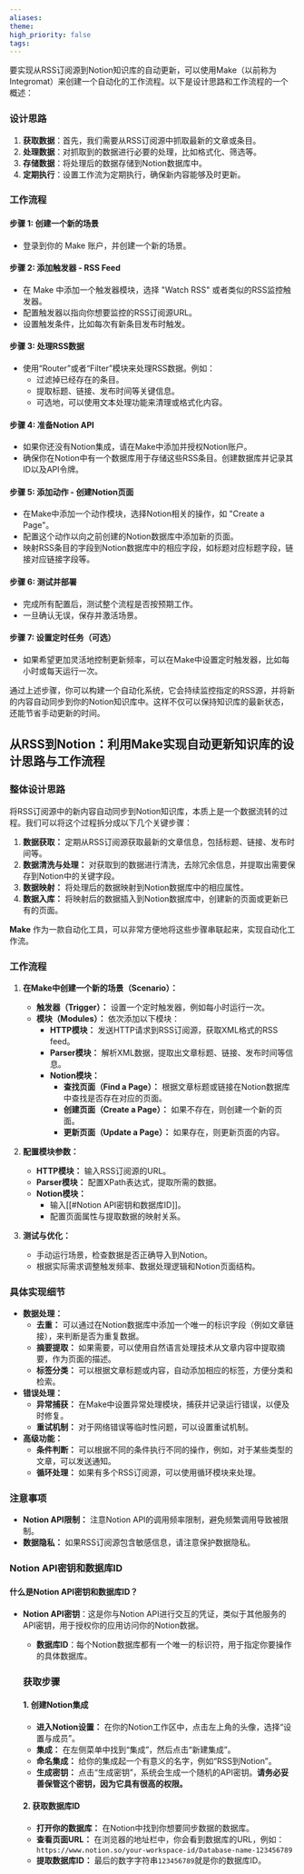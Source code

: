 ```yaml
---
aliases: 
theme: 
high_priority: false
tags:
---
```

要实现从RSS订阅源到Notion知识库的自动更新，可以使用Make（以前称为Integromat）来创建一个自动化的工作流程。以下是设计思路和工作流程的一个概述：

### 设计思路

1. **获取数据**：首先，我们需要从RSS订阅源中抓取最新的文章或条目。
2. **处理数据**：对抓取到的数据进行必要的处理，比如格式化、筛选等。
3. **存储数据**：将处理后的数据存储到Notion数据库中。
4. **定期执行**：设置工作流为定期执行，确保新内容能够及时更新。

### 工作流程

#### 步骤 1: 创建一个新的场景
- 登录到你的 Make 账户，并创建一个新的场景。

#### 步骤 2: 添加触发器 - RSS Feed
- 在 Make 中添加一个触发器模块，选择 "Watch RSS" 或者类似的RSS监控触发器。
- 配置触发器以指向你想要监控的RSS订阅源URL。
- 设置触发条件，比如每次有新条目发布时触发。

#### 步骤 3: 处理RSS数据
- 使用“Router”或者“Filter”模块来处理RSS数据。例如：
  - 过滤掉已经存在的条目。
  - 提取标题、链接、发布时间等关键信息。
  - 可选地，可以使用文本处理功能来清理或格式化内容。

#### 步骤 4: 准备Notion API
- 如果你还没有Notion集成，请在Make中添加并授权Notion账户。
- 确保你在Notion中有一个数据库用于存储这些RSS条目。创建数据库并记录其ID以及API令牌。

#### 步骤 5: 添加动作 - 创建Notion页面
- 在Make中添加一个动作模块，选择Notion相关的操作，如 "Create a Page"。
- 配置这个动作以向之前创建的Notion数据库中添加新的页面。
- 映射RSS条目的字段到Notion数据库中的相应字段，如标题对应标题字段，链接对应链接字段等。

#### 步骤 6: 测试并部署
- 完成所有配置后，测试整个流程是否按预期工作。
- 一旦确认无误，保存并激活场景。

#### 步骤 7: 设置定时任务（可选）
- 如果希望更加灵活地控制更新频率，可以在Make中设置定时触发器，比如每小时或每天运行一次。

通过上述步骤，你可以构建一个自动化系统，它会持续监控指定的RSS源，并将新的内容自动同步到你的Notion知识库中。这样不仅可以保持知识库的最新状态，还能节省手动更新的时间。


## 从RSS到Notion：利用Make实现自动更新知识库的设计思路与工作流程

### 整体设计思路

将RSS订阅源中的新内容自动同步到Notion知识库，本质上是一个数据流转的过程。我们可以将这个过程拆分成以下几个关键步骤：

1. **数据获取：** 定期从RSS订阅源获取最新的文章信息，包括标题、链接、发布时间等。
2. **数据清洗与处理：** 对获取到的数据进行清洗，去除冗余信息，并提取出需要保存到Notion中的关键字段。
3. **数据映射：** 将处理后的数据映射到Notion数据库中的相应属性。
4. **数据入库：** 将映射后的数据插入到Notion数据库中，创建新的页面或更新已有的页面。

**Make** 作为一款自动化工具，可以非常方便地将这些步骤串联起来，实现自动化工作流。

### 工作流程

1. **在Make中创建一个新的场景（Scenario）：**
    
    - **触发器（Trigger）：** 设置一个定时触发器，例如每小时运行一次。
    - **模块（Modules）：** 依次添加以下模块：
        - **HTTP模块：** 发送HTTP请求到RSS订阅源，获取XML格式的RSS feed。
        - **Parser模块：** 解析XML数据，提取出文章标题、链接、发布时间等信息。
        - **Notion模块：**
            - **查找页面（Find a Page）：** 根据文章标题或链接在Notion数据库中查找是否存在对应的页面。
            - **创建页面（Create a Page）：** 如果不存在，则创建一个新的页面。
            - **更新页面（Update a Page）：** 如果存在，则更新页面的内容。
2. **配置模块参数：**
    
    - **HTTP模块：** 输入RSS订阅源的URL。
    - **Parser模块：** 配置XPath表达式，提取所需的数据。
    - **Notion模块：**
        - 输入[[#Notion API密钥和数据库ID]]。
        - 配置页面属性与提取数据的映射关系。
3. **测试与优化：**
    
    - 手动运行场景，检查数据是否正确导入到Notion。
    - 根据实际需求调整触发频率、数据处理逻辑和Notion页面结构。

### 具体实现细节

- **数据处理：**
    - **去重：** 可以通过在Notion数据库中添加一个唯一的标识字段（例如文章链接），来判断是否为重复数据。
    - **摘要提取：** 如果需要，可以使用自然语言处理技术从文章内容中提取摘要，作为页面的描述。
    - **标签分类：** 可以根据文章标题或内容，自动添加相应的标签，方便分类和检索。
- **错误处理：**
    - **异常捕获：** 在Make中设置异常处理模块，捕获并记录运行错误，以便及时修复。
    - **重试机制：** 对于网络错误等临时性问题，可以设置重试机制。
- **高级功能：**
    - **条件判断：** 可以根据不同的条件执行不同的操作，例如，对于某些类型的文章，可以发送通知。
    - **循环处理：** 如果有多个RSS订阅源，可以使用循环模块来处理。

### 注意事项

- **Notion API限制：** 注意Notion API的调用频率限制，避免频繁调用导致被限制。
- **数据隐私：** 如果RSS订阅源包含敏感信息，请注意保护数据隐私。


### Notion API密钥和数据库ID
#### 什么是Notion API密钥和数据库ID？

- **Notion API密钥**：这是你与Notion API进行交互的凭证，类似于其他服务的API密钥，用于授权你的应用访问你的Notion数据。
	- **数据库ID**：每个Notion数据库都有一个唯一的标识符，用于指定你要操作的具体数据库。

	### 获取步骤

	#### 1. **创建Notion集成**

	- **进入Notion设置：** 在你的Notion工作区中，点击左上角的头像，选择“设置与成员”。
	- **集成：** 在左侧菜单中找到“集成”，然后点击“新建集成”。
	- **命名集成：** 给你的集成起一个有意义的名字，例如“RSS到Notion”。
	- **生成密钥：** 点击“生成密钥”，系统会生成一个随机的API密钥。**请务必妥善保管这个密钥，因为它具有很高的权限。**

	#### 2. **获取数据库ID**

	- **打开你的数据库：** 在Notion中找到你想要同步数据的数据库。
	- **查看页面URL：** 在浏览器的地址栏中，你会看到数据库的URL，例如：`https://www.notion.so/your-workspace-id/Database-name-123456789`
	- **提取数据库ID：** 最后的数字字符串`123456789`就是你的数据库ID。
